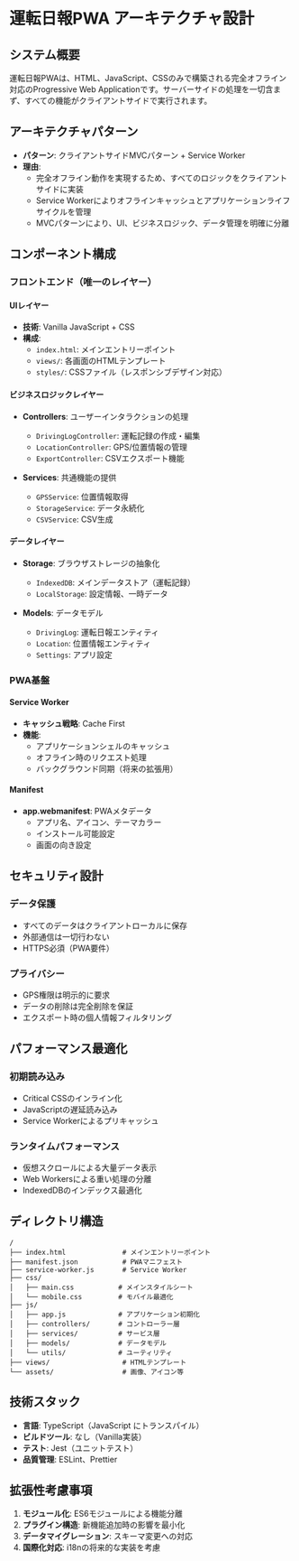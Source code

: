 # 運転日報PWA アーキテクチャ設計

## システム概要

運転日報PWAは、HTML、JavaScript、CSSのみで構築される完全オフライン対応のProgressive Web Applicationです。サーバーサイドの処理を一切含まず、すべての機能がクライアントサイドで実行されます。

## アーキテクチャパターン

- **パターン**: クライアントサイドMVCパターン + Service Worker
- **理由**: 
  - 完全オフライン動作を実現するため、すべてのロジックをクライアントサイドに実装
  - Service Workerによりオフラインキャッシュとアプリケーションライフサイクルを管理
  - MVCパターンにより、UI、ビジネスロジック、データ管理を明確に分離

## コンポーネント構成

### フロントエンド（唯一のレイヤー）

#### UIレイヤー
- **技術**: Vanilla JavaScript + CSS
- **構成**:
  - `index.html`: メインエントリーポイント
  - `views/`: 各画面のHTMLテンプレート
  - `styles/`: CSSファイル（レスポンシブデザイン対応）

#### ビジネスロジックレイヤー
- **Controllers**: ユーザーインタラクションの処理
  - `DrivingLogController`: 運転記録の作成・編集
  - `LocationController`: GPS/位置情報の管理
  - `ExportController`: CSVエクスポート機能
  
- **Services**: 共通機能の提供
  - `GPSService`: 位置情報取得
  - `StorageService`: データ永続化
  - `CSVService`: CSV生成

#### データレイヤー
- **Storage**: ブラウザストレージの抽象化
  - `IndexedDB`: メインデータストア（運転記録）
  - `LocalStorage`: 設定情報、一時データ
  
- **Models**: データモデル
  - `DrivingLog`: 運転日報エンティティ
  - `Location`: 位置情報エンティティ
  - `Settings`: アプリ設定

### PWA基盤

#### Service Worker
- **キャッシュ戦略**: Cache First
- **機能**:
  - アプリケーションシェルのキャッシュ
  - オフライン時のリクエスト処理
  - バックグラウンド同期（将来の拡張用）

#### Manifest
- **app.webmanifest**: PWAメタデータ
  - アプリ名、アイコン、テーマカラー
  - インストール可能設定
  - 画面の向き設定

## セキュリティ設計

### データ保護
- すべてのデータはクライアントローカルに保存
- 外部通信は一切行わない
- HTTPS必須（PWA要件）

### プライバシー
- GPS権限は明示的に要求
- データの削除は完全削除を保証
- エクスポート時の個人情報フィルタリング

## パフォーマンス最適化

### 初期読み込み
- Critical CSSのインライン化
- JavaScriptの遅延読み込み
- Service Workerによるプリキャッシュ

### ランタイムパフォーマンス
- 仮想スクロールによる大量データ表示
- Web Workersによる重い処理の分離
- IndexedDBのインデックス最適化

## ディレクトリ構造

```
/
├── index.html              # メインエントリーポイント
├── manifest.json           # PWAマニフェスト
├── service-worker.js       # Service Worker
├── css/
│   ├── main.css           # メインスタイルシート
│   └── mobile.css         # モバイル最適化
├── js/
│   ├── app.js             # アプリケーション初期化
│   ├── controllers/       # コントローラー層
│   ├── services/          # サービス層
│   ├── models/            # データモデル
│   └── utils/             # ユーティリティ
├── views/                  # HTMLテンプレート
└── assets/                 # 画像、アイコン等
```

## 技術スタック

- **言語**: TypeScript（JavaScript にトランスパイル）
- **ビルドツール**: なし（Vanilla実装）
- **テスト**: Jest（ユニットテスト）
- **品質管理**: ESLint、Prettier

## 拡張性考慮事項

1. **モジュール化**: ES6モジュールによる機能分離
2. **プラグイン構造**: 新機能追加時の影響を最小化
3. **データマイグレーション**: スキーマ変更への対応
4. **国際化対応**: i18nの将来的な実装を考慮